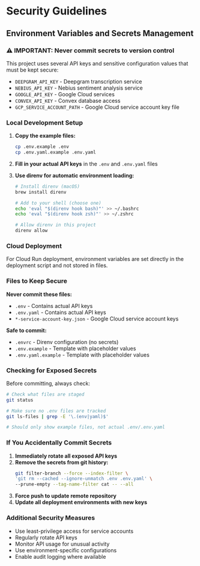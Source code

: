 # Security Guidelines

## Environment Variables and Secrets Management

### ⚠️ IMPORTANT: Never commit secrets to version control

This project uses several API keys and sensitive configuration values that must be kept secure:

- `DEEPGRAM_API_KEY` - Deepgram transcription service
- `NEBIUS_API_KEY` - Nebius sentiment analysis service
- `GOOGLE_API_KEY` - Google Cloud services
- `CONVEX_API_KEY` - Convex database access
- `GCP_SERVICE_ACCOUNT_PATH` - Google Cloud service account key file

### Local Development Setup

1. **Copy the example files:**
   ```bash
   cp .env.example .env
   cp .env.yaml.example .env.yaml
   ```

2. **Fill in your actual API keys** in the `.env` and `.env.yaml` files

3. **Use direnv for automatic environment loading:**
   ```bash
   # Install direnv (macOS)
   brew install direnv
   
   # Add to your shell (choose one)
   echo 'eval "$(direnv hook bash)"' >> ~/.bashrc
   echo 'eval "$(direnv hook zsh)"' >> ~/.zshrc
   
   # Allow direnv in this project
   direnv allow
   ```

### Cloud Deployment

For Cloud Run deployment, environment variables are set directly in the deployment script and not stored in files.

### Files to Keep Secure

**Never commit these files:**
- `.env` - Contains actual API keys
- `.env.yaml` - Contains actual API keys  
- `*-service-account-key.json` - Google Cloud service account keys

**Safe to commit:**
- `.envrc` - Direnv configuration (no secrets)
- `.env.example` - Template with placeholder values
- `.env.yaml.example` - Template with placeholder values

### Checking for Exposed Secrets

Before committing, always check:
```bash
# Check what files are staged
git status

# Make sure no .env files are tracked
git ls-files | grep -E '\.(env|yaml)$'

# Should only show example files, not actual .env/.env.yaml
```

### If You Accidentally Commit Secrets

1. **Immediately rotate all exposed API keys**
2. **Remove the secrets from git history:**
   ```bash
   git filter-branch --force --index-filter \
   'git rm --cached --ignore-unmatch .env .env.yaml' \
   --prune-empty --tag-name-filter cat -- --all
   ```
3. **Force push to update remote repository**
4. **Update all deployment environments with new keys**

### Additional Security Measures

- Use least-privilege access for service accounts
- Regularly rotate API keys
- Monitor API usage for unusual activity
- Use environment-specific configurations
- Enable audit logging where available
